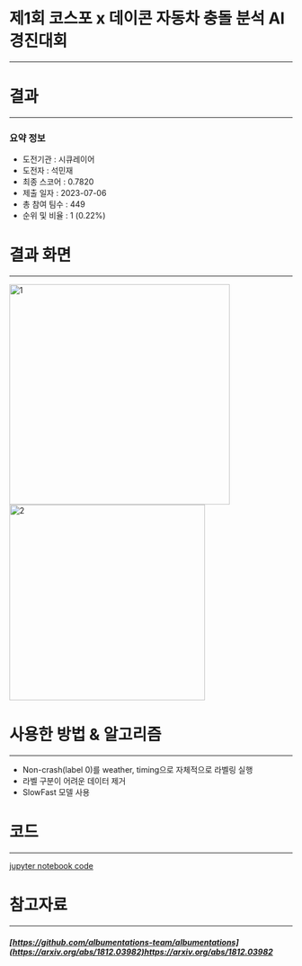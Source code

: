 # 제1회 코스포 x 데이콘 자동차 충돌 분석 AI경진대회
---
# 결과
---
### 요약 정보
* 도전기관 : 시큐레이어
* 도전자 : 석민재
* 최종 스코어 : 0.7820
* 제출 일자 : 2023-07-06
* 총 참여 팀수 : 449
* 순위 및 비율 : 1 (0.22%)

# 결과 화면
---
<img width="392" alt="1" src="https://github.com/Jsonseok/SecuLayer/assets/112038669/74530380-9f22-4d5e-be06-77595327cb09">
<img width="348" alt="2" src="https://github.com/Jsonseok/SecuLayer/assets/112038669/0b1d51cb-f492-4a0c-bda6-9faff9e9f5e9">



# 사용한 방법 & 알고리즘
---
* Non-crash(label 0)를 weather, timing으로 자체적으로 라벨링 실행
* 라벨 구분이 어려운 데이터 제거
* SlowFast 모델 사용

# 코드
---
[jupyter notebook code](main.ipynb)

# 참고자료
---
##### [https://github.com/albumentations-team/albumentations](https://arxiv.org/abs/1812.03982)https://arxiv.org/abs/1812.03982
